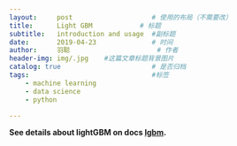 ```yaml
---
layout:     post                    # 使用的布局（不需要改）
title:      Light GBM            # 标题 
subtitle:   introduction and usage  #副标题
date:       2019-04-23              # 时间
author:     羽聪                      # 作者
header-img: img/.jpg    #这篇文章标题背景图片
catalog: true                       # 是否归档
tags:                               #标签
    - machine learning
    - data science
    - python

---
```


**See details about lightGBM on docs [lgbm](https://lightgbm.readthedocs.io/en/latest/Parameters.html#).**

